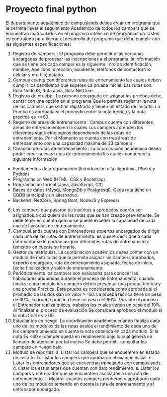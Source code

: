 
# Proyecto final python

El departamento académico de campuslands desea crear un programa que le permita llevar el seguimiento
Académico de todos los campers que se encuentran matriculados en el programa intensivo de programación.
Usted es contratado para liderar el desarrollo del programa que debe cumplir con las siguientes
especificaciones:
1. Registro de campers : El programa debe permitir a las personas encargadas de procesar las inscripciones
a el programa; la información que se tiene por cada camper es la siguiente : nro de identificación, nombre,
Apellidos, dirección, acudiente, teléfonos de contacto(Nro celular y nro fijo),estado.
2. Campus cuenta con diferentes rutas de entrenamiento las cuales deben cumplir los candidatos que superen
La prueba inicial. Las rutas son: Ruta NodeJS, Ruta Java, Ruta NetCore.
3. Registro de prueba : La persona encargada de asignar las pruebas debe contar con una opción en el programa
Que le permita registrar la nota de los campers que se han registrado y tienen un estado de inscrito. La
Prueba es aprobada si el promedio entre la nota teórica y la nota practica es >=60.
4. Registro de áreas de entrenamiento : Campus cuenta con diferentes áreas de entrenamiento en la cuales
Los campers aprenden los diferentes stack etnológicos dependiendo de las rutas de entrenamiento. Por el
Momento se cuenta con tres áreas de entrenamiento con una capacidad máxima de 33 campers.
5. Creación de rutas de entrenamiento : La coordinación académica desea poder crear nuevas rutas
de entrenamiento las cuales contienen la siguiente información.
* Fundamentos de programación (Introducción a la algoritmia, PSeInt y Python)
* Programación Web (HTML, CSS y Bootstrap)
* Programación formal (Java, JavaScript, C#)
* Bases de datos (Mysql, MongoDb y Postgresql). Cada ruta tiene un SGDB principal y un alternativo.
* Backend (NetCore, Spring Boot, NodeJS y Express)
6. Los campers que pasaron de inscritos a aprobados podrán ser asignados a cualquiera de las rutas que se han
creado previamente. Se debe tener en cuenta que no se puede exceder la capacidad de cada una de las áreas
de entrenamiento.
7. CampusLands cuenta con Entrenadores expertos encargados de dirigir cada una de las rutas de entrenamiento.
es quiere decir que a cada entrenador se le podrán asignar diferentes rutas de entrenamiento teniendo en
cuenta su horario.
8. Gestor de matriculas. La coordinación académica desea contar con un modulo de matriculas que le permita
asignar los campers aprobados, experto encargado, ruta de entrenamiento asignada, fecha de inicio, fecha
finalizacion y salón de entrenamiento.
9. Periódicamente los campers son evaluados para conocer las habilidades adquiridas durante el proceso de
Entrenamiento, cuando finaliza cada modulo los campers deben presentar una prueba teórica y una prueba
Practica. Esta prueba es considerada como aprobada si el promedio de las dos dan un valor >=60.
La prueba teórica tiene un peso de 30%, la prueba practica tiene un peso del 60%. Durante el proceso el
Entrenador realiza quices, trabajos los cuales tienen un peso del 10%. Al finalizar el proceso de evaluación
Se considera aprobado el modulo si la nota final es > 60.
10. Estudiantes en riesgo. La coordinación académica cuando finaliza cada uno de los módulos de las rutas
evalúa el rendimiento de cada uno de los campers teniendo en cuenta la nota obtenida en cada modulo. Si la nota
Es <60 el camper queda en rendimiento bajo lo cual genera un llamado de atención por tal motivo
Se debe permitir consultar los campers en riesgo bajo.
11. Modulo de reportes.
a. Listar los campers que se encuentren en estado de inscrito.
b. Listar los campers que aprobaron el examen inicial.
c. Listar los entrenadores que se encuentran trabajando con campuslands.
d. Listar los estudiantes que cuentan con bajo rendimiento.
e. Listar los campers y entrenador que se encuentren asociados a una ruta de entrenamiento.
f. Mostrar cuantos campers perdieron y aprobaron cada uno de los modulos teniendo en cuenta
la ruta de entrenamiento y el entrenador encargado.